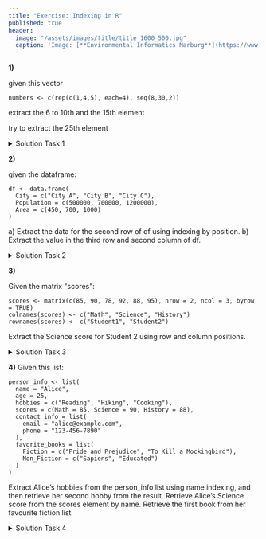 ```yaml
---
title: "Exercise: Indexing in R"
published: true
header:
  image: "/assets/images/title/title_1600_500.jpg"
  caption: 'Image: [**Environmental Informatics Marburg**](https://www.uni-marburg.de/en/fb19/disciplines/physisch/environmentalinformatics)'
---
```


**1)**  

given this vector

```
numbers <- c(rep(c(1,4,5), each=4), seq(8,30,2))
```

extract the 6 to 10th and the 15th element

try to extract the 25th element

  <details>
   <summary>Solution Task 1</summary>
      <pre><code>
      numbers <- c(rep(c(1,4,5), each=4), seq(8,30,2))  
      numbers[c(6:10,15)]
      </code></pre>
  </details>


**2)**  

given the dataframe:

```
df <- data.frame(
  City = c("City A", "City B", "City C"),
  Population = c(500000, 700000, 1200000),
  Area = c(450, 700, 1000)
)
```

a) Extract the data for the second row of df using indexing by position.
b) Extract the value in the third row and second column of df.

  <details>
   <summary>Solution Task 2</summary>
      <pre><code>
      df <- data.frame(
              City = c("City A", "City B", "City C"),
              Population = c(500000, 700000, 1200000),
              Area = c(450, 700, 1000)
            )
      df[2,]
      df[3,2]
      </code></pre>
  </details>

**3)**

Given the matrix "scores":

```
scores <- matrix(c(85, 90, 78, 92, 88, 95), nrow = 2, ncol = 3, byrow = TRUE)
colnames(scores) <- c("Math", "Science", "History")
rownames(scores) <- c("Student1", "Student2")
```
Extract the Science score for Student 2 using row and column positions.

  <details>
   <summary>Solution Task 3</summary>
      <pre><code>
        scores <- matrix(c(85, 90, 78, 92, 88, 95), nrow = 2, ncol = 3, byrow = TRUE)
        colnames(scores) <- c("Math", "Science", "History")
        rownames(scores) <- c("Student1", "Student2")
        scores[2,2]
        scores["Student2","Science"] # Alternative using names
      </code></pre>
  </details>

**4)**
Given this list:

```
person_info <- list(
  name = "Alice",
  age = 25,
  hobbies = c("Reading", "Hiking", "Cooking"),
  scores = c(Math = 85, Science = 90, History = 88),
  contact_info = list(
    email = "alice@example.com",
    phone = "123-456-7890"
  ),
  favorite_books = list(
    Fiction = c("Pride and Prejudice", "To Kill a Mockingbird"),
    Non_Fiction = c("Sapiens", "Educated")
  )
)
```

Extract Alice’s hobbies from the person_info list using name indexing, and then retrieve her second hobby from the result.
Retrieve Alice’s Science score from the scores element by name.
Retrieve the first book from her favourite fiction list

  <details>
   <summary>Solution Task 4</summary>
      <pre><code>
      person_info$hobbies[2]
      person_info$scores["Science"]
      person_info$favorite_books$Fiction[1]
      </code></pre>
  </details>
